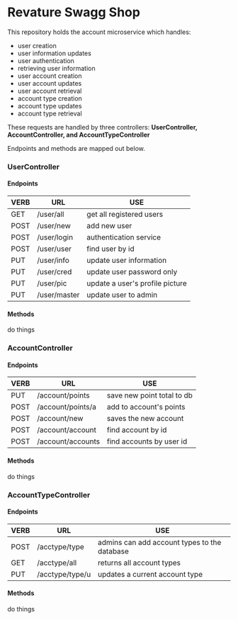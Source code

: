 # Revature Swagg Shop
This repository holds the account microservice which handles:

- user creation
- user information updates
- user authentication
- retrieving user information
- user account creation
- user account updates
- user account retrieval
- account type creation
- account type updates
- account type retrieval

These requests are handled by three controllers: **UserController, AccountController, and AccountTypeController**

Endpoints and methods are mapped out below.

### UserController

#### Endpoints
VERB | URL | USE
--- | --- | ---
GET | /user/all | get all registered users
POST | /user/new | add new user
POST | /user/login | authentication service
POST | /user/user | find user by id
PUT | /user/info | update user information
PUT | /user/cred | update user password only
PUT | /user/pic | update a user's profile picture
PUT | /user/master | update user to admin

#### Methods

do things

### AccountController

#### Endpoints
VERB | URL | USE
--- | --- | ---
PUT | /account/points | save new point total to db
POST | /account/points/a | add to account's points
POST | /account/new | saves the new account
POST | /account/account | find account by id
POST | /account/accounts | find accounts by user id

#### Methods

do things

### AccountTypeController

#### Endpoints

VERB | URL | USE
--- | --- | ---
POST | /acctype/type | admins can add account types to the database
GET | /acctype/all | returns all account types
PUT | /acctype/type/u | updates a current account type


#### Methods

do things
